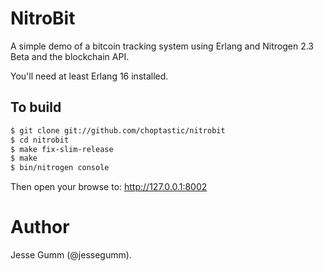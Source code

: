 # NitroBit

A simple demo of a bitcoin tracking system using Erlang and Nitrogen 2.3 Beta
and the blockchain API.

You'll need at least Erlang 16 installed.

## To build

```bash
$ git clone git://github.com/choptastic/nitrobit
$ cd nitrobit
$ make fix-slim-release
$ make
$ bin/nitrogen console
```

Then open your browse to: http://127.0.0.1:8002

# Author

Jesse Gumm (@jessegumm).

